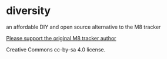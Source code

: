 # diversity
an affordable DIY and open source alternative to the M8 tracker

[Please support the original M8 tracker author](https://www.patreon.com/trash80)

Creative Commons cc-by-sa 4.0 license.
